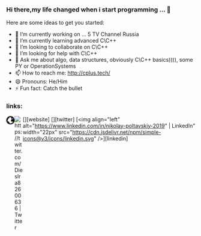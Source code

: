 ### Hi there,my life changed when i start programming ... 👋


Here are some ideas to get you started:

- 🔭 I’m currently working on ... 5 TV Channel Russia
- 🌱 I’m currently learning advanced C\C++
- 👯 I’m looking to collaborate on C\C++
- 🤔 I’m looking for help with C\C++
- 💬 Ask me about algo, data structures, obviously C\C++ basics)))), some PY or OperationSystems
- 📫 How to reach me: http://cplus.tech/
- 😄 Pronouns: He/Him
- ⚡ Fun fact: Catch the bullet

### links:
[<img align="left" alt="http://cplus.tech/" width="22px" src="https://raw.githubusercontent.com/iconic/open-iconic/master/svg/globe.svg" />][website]
[<img align="left" alt="https://twitter.com/DiesIra82600636 | Twitter" width="22px" src="https://cdn.jsdelivr.net/npm/simple-icons@v3/icons/twitter.svg" />][twitter]
[<img align="left" alt="https://www.linkedin.com/in/nikolay-poltavskiy-2019" | LinkedIn" width="22px" src="https://cdn.jsdelivr.net/npm/simple-icons@v3/icons/linkedin.svg" />][linkedin]
